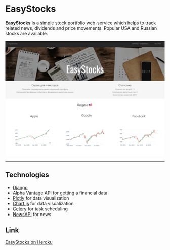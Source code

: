 # EasyStocks
**EasyStocks** is a simple stock portfolio web-service which helps to track related news, dividends and price movements. Popular USA and Russian stocks are available.

![](/static/img/about/main.png)
![](/static/img/about/stocks_us.png)

---

## Technologies
* [Django](https://docs.djangoproject.com/en/3.1/)
* [Alpha Vantage API](https://www.alphavantage.co/) for getting a financial data
* [Plotly](https://plot.ly/) for data visualization
* [Chart.js](https://www.chartjs.org/) for data visualization
* [Celery](http://docs.celeryproject.org/en/latest/#) for task scheduling
* [NewsAPI](https://newsapi.org/) for news

## Link
[EasyStocks on Heroku](https://easystocks.herokuapp.com/)
